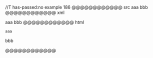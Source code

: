 //T has-passed:no
example 186
@@@@@@@@@@@@ src
    aaa
bbb
@@@@@@@@@@@@ xml
<?xml version="1.0" encoding="UTF-8"?>
<!DOCTYPE document SYSTEM "CommonMark.dtd">
<document xmlns="http://commonmark.org/xml/1.0">
  <code_block>aaa
</code_block>
  <paragraph>
    <text>bbb</text>
  </paragraph>
</document>
@@@@@@@@@@@@ html
<pre><code>aaa
</code></pre>
<p>bbb</p>
@@@@@@@@@@@@
